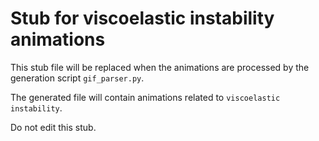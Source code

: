 
# Stub for viscoelastic instability animations

This stub file will be replaced when the animations are processed
by the generation script `gif_parser.py`.

The generated file will contain animations related to `viscoelastic instability`.

Do not edit this stub.
